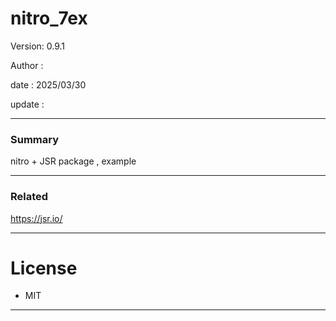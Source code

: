 # nitro_7ex

 Version: 0.9.1

 Author  : 

 date    : 2025/03/30 

 update  :

***
### Summary

nitro + JSR package , example

***
### Related
https://jsr.io/

***
# License

* MIT

***
